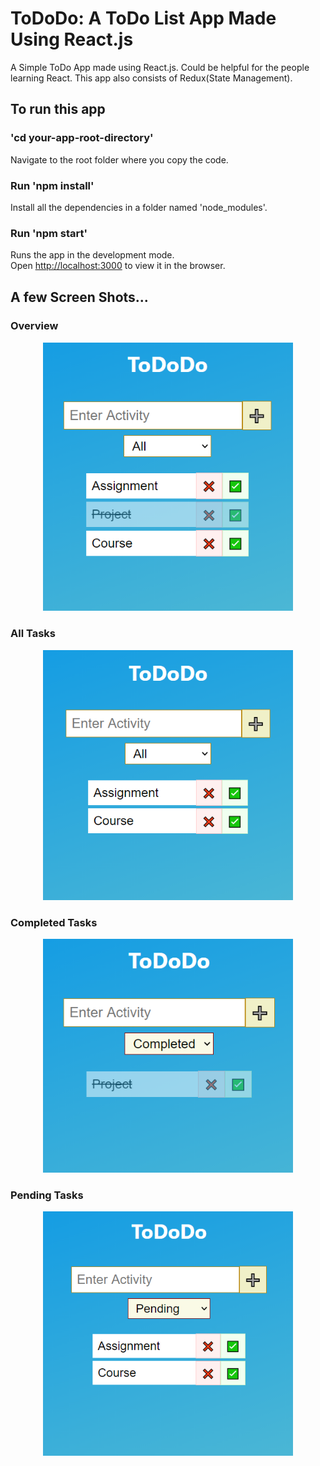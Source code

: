 # ToDoDo: A ToDo List App Made Using React.js

A Simple ToDo App made using React.js.
Could be helpful for the people learning React.
This app also consists of Redux(State Management).

## To run this app

### 'cd your-app-root-directory'

Navigate to the root folder where you copy the code.

### Run 'npm install'

Install all the dependencies in a folder named 'node_modules'.

### Run 'npm start'

Runs the app in the development mode.\
Open [http://localhost:3000](http://localhost:3000) to view it in the browser.

## A few Screen Shots...

### Overview

<div align="center">
    <img src="./screenshots/Overview.png" width="400px" />
</div>

### All Tasks

<div align="center">
    <img src="./screenshots/Category All.png" width="400px" />
</div>

### Completed Tasks

<div align="center">
    <img src="./screenshots/Category Completed.png" width="400px" />
</div>

### Pending Tasks

<div align="center">
    <img src="./screenshots/Category Pending.png" width="400px" />
</div>
